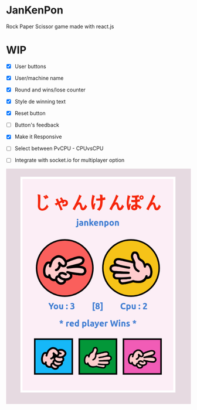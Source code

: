 # JanKenPon
<p> Rock Paper Scissor game made with react.js</p>

# WIP
- [x] User buttons
- [x] User/machine name
- [x] Round and wins/lose counter
- [x] Style de winning text
- [x] Reset button
- [ ] Button's feedback
- [x] Make it Responsive 
- [ ] Select between PvCPU - CPUvsCPU
- [ ] Integrate with socket.io for multiplayer option


<img src="screenshotII.png">

  
